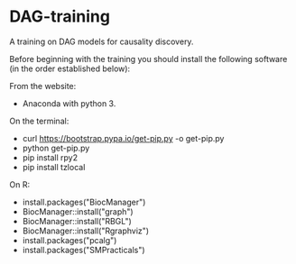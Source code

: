 # DAG-training
A training on DAG models for causality discovery.

Before beginning with the training you should install the following software (in the order established below):

From the website:

- Anaconda with python 3.

On the terminal:
- curl https://bootstrap.pypa.io/get-pip.py -o get-pip.py
- python get-pip.py
- pip install rpy2
- pip install tzlocal

On R:
- install.packages("BiocManager")
- BiocManager::install("graph")
- BiocManager::install("RBGL")
- BiocManager::install("Rgraphviz")
- install.packages("pcalg")
- install.packages("SMPracticals")

